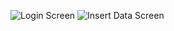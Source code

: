 ![Login Screen](https://drive.google.com/file/d/1U6ihjbU-hhYj3skCy9XsguKRizbBG77z/view?usp=sharing)
![Insert Data Screen](https://drive.google.com/file/d/1cTKPCo79_gHwPZZYKYjTBHueiN1MKxba/view?usp=sharing)
